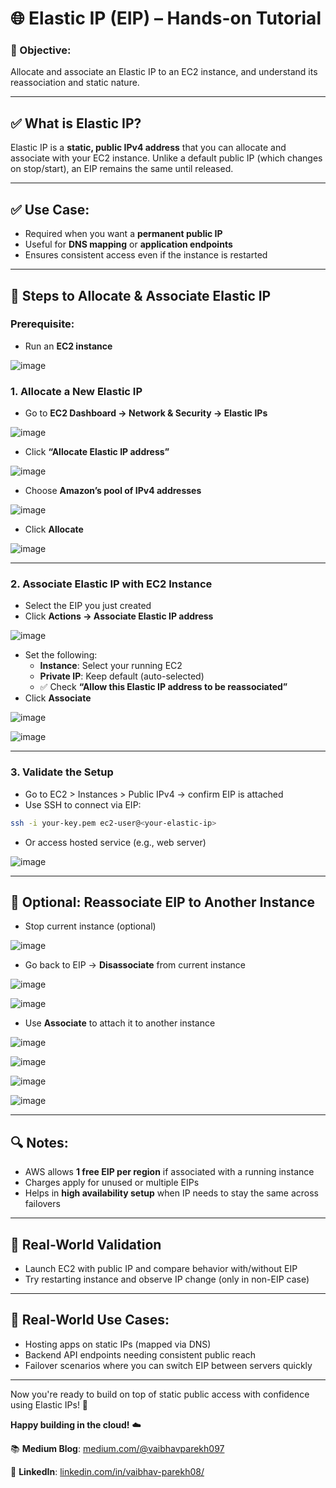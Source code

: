 # 🌐 Elastic IP (EIP) – Hands-on Tutorial

### 📝 Objective:
Allocate and associate an Elastic IP to an EC2 instance, and understand its reassociation and static nature.

---

## ✅ What is Elastic IP?
Elastic IP is a **static, public IPv4 address** that you can allocate and associate with your EC2 instance. Unlike a default public IP (which changes on stop/start), an EIP remains the same until released.

---

## ✅ Use Case:
- Required when you want a **permanent public IP**
- Useful for **DNS mapping** or **application endpoints**
- Ensures consistent access even if the instance is restarted

---

## 🚀 Steps to Allocate & Associate Elastic IP
### Prerequisite:
- Run an **EC2 instance**

![image](https://github.com/user-attachments/assets/8b15c1ea-7c73-497d-b0bd-8bcf325a475f)

### 1. Allocate a New Elastic IP
- Go to **EC2 Dashboard → Network & Security → Elastic IPs**

![image](https://github.com/user-attachments/assets/77e716ba-c238-4d78-9151-e7df8aabcade)

- Click **“Allocate Elastic IP address”**

![image](https://github.com/user-attachments/assets/1844ce8f-81ad-4e86-b3f9-56d71821351e)

- Choose **Amazon’s pool of IPv4 addresses**

![image](https://github.com/user-attachments/assets/ec81de75-0ccb-4d33-8b26-2239fe3c88a1)

- Click **Allocate**

![image](https://github.com/user-attachments/assets/819e35b0-3cd0-41cb-ad0e-c1acd4545055)

---

### 2. Associate Elastic IP with EC2 Instance
- Select the EIP you just created
- Click **Actions → Associate Elastic IP address**

![image](https://github.com/user-attachments/assets/48b3f97d-331e-4a9d-ad4d-61b7f8969742)

- Set the following:
  - **Instance**: Select your running EC2
  - **Private IP**: Keep default (auto-selected)
  - ✅ Check **“Allow this Elastic IP address to be reassociated”**
- Click **Associate**

![image](https://github.com/user-attachments/assets/e80f6da6-c982-47a2-a6c8-4d20e4eda2d9)

![image](https://github.com/user-attachments/assets/aaa3c238-5893-49ed-8fd5-3e317d06e199)

---

### 3. Validate the Setup
- Go to EC2 > Instances > Public IPv4 → confirm EIP is attached
- Use SSH to connect via EIP:
```bash
ssh -i your-key.pem ec2-user@<your-elastic-ip>
```
- Or access hosted service (e.g., web server)

![image](https://github.com/user-attachments/assets/e3e55e4d-9d1a-4294-a585-c7bbabb2367a)

---

## 🔁 Optional: Reassociate EIP to Another Instance
- Stop current instance (optional)

![image](https://github.com/user-attachments/assets/dddf3370-eeff-4052-8c6e-43066c76e3ed)

- Go back to EIP → **Disassociate** from current instance

![image](https://github.com/user-attachments/assets/92b16f4a-6176-4afe-bf19-a488997550ad)

![image](https://github.com/user-attachments/assets/79d0680e-9b78-4d06-addf-9cca18c9f05e)

- Use **Associate** to attach it to another instance

![image](https://github.com/user-attachments/assets/35cd8e3b-b33b-4ebe-8cb5-59ff3e337955)

![image](https://github.com/user-attachments/assets/034f4973-89e8-4ac3-bb03-7758f4080c2d)

![image](https://github.com/user-attachments/assets/0ef1b75c-8872-4941-9993-4f7f06176a16)

![image](https://github.com/user-attachments/assets/7f2cd4e7-82cb-4bed-a007-a2e07b46286f)


---

## 🔍 Notes:
- AWS allows **1 free EIP per region** if associated with a running instance
- Charges apply for unused or multiple EIPs
- Helps in **high availability setup** when IP needs to stay the same across failovers

---

## 🧪 Real-World Validation
- Launch EC2 with public IP and compare behavior with/without EIP
- Try restarting instance and observe IP change (only in non-EIP case)

---

## 🎯 Real-World Use Cases:
- Hosting apps on static IPs (mapped via DNS)
- Backend API endpoints needing consistent public reach
- Failover scenarios where you can switch EIP between servers quickly

---

Now you're ready to build on top of static public access with confidence using Elastic IPs! 💪

**Happy building in the cloud!** ☁️

📚 **Medium Blog**: [medium.com/@vaibhavparekh097](https://medium.com/@vaibhavparekh097)

🪪 **LinkedIn**: [linkedin.com/in/vaibhav-parekh08/](https://www.linkedin.com/in/vaibhav-parekh08/)

